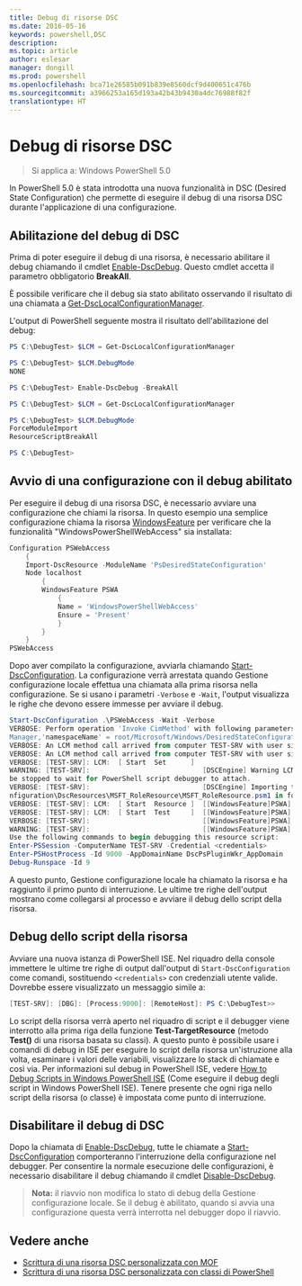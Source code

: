 ```yaml
---
title: Debug di risorse DSC
ms.date: 2016-05-16
keywords: powershell,DSC
description: 
ms.topic: article
author: eslesar
manager: dongill
ms.prod: powershell
ms.openlocfilehash: bca71e26585b091b839e8560dcf9d400651c476b
ms.sourcegitcommit: a3966253a165d193a42b43b9430a4dc76988f82f
translationtype: HT
---
```

# <a name="debugging-dsc-resources"></a>Debug di risorse DSC

> Si applica a: Windows PowerShell 5.0

In PowerShell 5.0 è stata introdotta una nuova funzionalità in DSC (Desired State Configuration) che permette di eseguire il debug di una risorsa DSC durante l'applicazione di una configurazione.

## <a name="enabling-dsc-debugging"></a>Abilitazione del debug di DSC
Prima di poter eseguire il debug di una risorsa, è necessario abilitare il debug chiamando il cmdlet [Enable-DscDebug](https://technet.microsoft.com/en-us/library/mt517870.aspx). Questo cmdlet accetta il parametro obbligatorio **BreakAll**. 

È possibile verificare che il debug sia stato abilitato osservando il risultato di una chiamata a [Get-DscLocalConfigurationManager](https://technet.microsoft.com/en-us/library/dn407378.aspx).

L'output di PowerShell seguente mostra il risultato dell'abilitazione del debug:


```powershell
PS C:\DebugTest> $LCM = Get-DscLocalConfigurationManager

PS C:\DebugTest> $LCM.DebugMode
NONE

PS C:\DebugTest> Enable-DscDebug -BreakAll

PS C:\DebugTest> $LCM = Get-DscLocalConfigurationManager

PS C:\DebugTest> $LCM.DebugMode
ForceModuleImport
ResourceScriptBreakAll

PS C:\DebugTest>
```


## <a name="starting-a-configuration-with-debug-enabled"></a>Avvio di una configurazione con il debug abilitato
Per eseguire il debug di una risorsa DSC, è necessario avviare una configurazione che chiami la risorsa. In questo esempio una semplice configurazione chiama la risorsa [WindowsFeature](windowsfeatureResource.md) per verificare che la funzionalità "WindowsPowerShellWebAccess" sia installata:

```powershell
Configuration PSWebAccess
    {
    Import-DscResource -ModuleName 'PsDesiredStateConfiguration'
    Node localhost
        {
        WindowsFeature PSWA
            {
            Name = 'WindowsPowerShellWebAccess'
            Ensure = 'Present'
            }
        }
    }
PSWebAccess
```
Dopo aver compilato la configurazione, avviarla chiamando [Start-DscConfiguration](https://technet.microsoft.com/en-us/library/dn521623.aspx). La configurazione verrà arrestata quando Gestione configurazione locale effettua una chiamata alla prima risorsa nella configurazione. Se si usano i parametri `-Verbose` e `-Wait`, l'output visualizza le righe che devono essere immesse per avviare il debug.

```powershell
Start-DscConfiguration .\PSWebAccess -Wait -Verbose
VERBOSE: Perform operation 'Invoke CimMethod' with following parameters, ''methodName' = SendConfigurationApply,'className' = MSFT_DSCLocalConfiguration
Manager,'namespaceName' = root/Microsoft/Windows/DesiredStateConfiguration'.
VERBOSE: An LCM method call arrived from computer TEST-SRV with user sid S-1-5-21-2127521184-1604012920-1887927527-108583.
VERBOSE: An LCM method call arrived from computer TEST-SRV with user sid S-1-5-21-2127521184-1604012920-1887927527-108583.
VERBOSE: [TEST-SRV]: LCM:  [ Start  Set      ]
WARNING: [TEST-SRV]:                            [DSCEngine] Warning LCM is in Debug 'ResourceScriptBreakAll' mode.  Resource script processing will 
be stopped to wait for PowerShell script debugger to attach.
VERBOSE: [TEST-SRV]:                            [DSCEngine] Importing the module C:\WINDOWS\system32\WindowsPowerShell\v1.0\Modules\PSDesiredStateCo
nfiguration\DscResources\MSFT_RoleResource\MSFT_RoleResource.psm1 in force mode.
VERBOSE: [TEST-SRV]: LCM:  [ Start  Resource ]  [[WindowsFeature]PSWA]
VERBOSE: [TEST-SRV]: LCM:  [ Start  Test     ]  [[WindowsFeature]PSWA]
VERBOSE: [TEST-SRV]:                            [[WindowsFeature]PSWA] Importing the module MSFT_RoleResource in force mode.
WARNING: [TEST-SRV]:                            [[WindowsFeature]PSWA] Resource is waiting for PowerShell script debugger to attach. 
Use the following commands to begin debugging this resource script:
Enter-PSSession -ComputerName TEST-SRV -Credential <credentials>
Enter-PSHostProcess -Id 9000 -AppDomainName DscPsPluginWkr_AppDomain
Debug-Runspace -Id 9
```
A questo punto, Gestione configurazione locale ha chiamato la risorsa e ha raggiunto il primo punto di interruzione. Le ultime tre righe dell'output mostrano come collegarsi al processo e avviare il debug dello script della risorsa.

## <a name="debugging-the-resource-script"></a>Debug dello script della risorsa

Avviare una nuova istanza di PowerShell ISE. Nel riquadro della console immettere le ultime tre righe di output dall'output di `Start-DscConfiguration` come comandi, sostituendo `<credentials>` con credenziali utente valide. Dovrebbe essere visualizzato un messaggio simile a:

```powershell
[TEST-SRV]: [DBG]: [Process:9000]: [RemoteHost]: PS C:\DebugTest>>
```

Lo script della risorsa verrà aperto nel riquadro di script e il debugger viene interrotto alla prima riga della funzione **Test-TargetResource** (metodo **Test()** di una risorsa basata su classi).
A questo punto è possibile usare i comandi di debug in ISE per eseguire lo script della risorsa un'istruzione alla volta, esaminare i valori delle variabili, visualizzare lo stack di chiamate e così via. Per informazioni sul debug in PowerShell ISE, vedere [How to Debug Scripts in Windows PowerShell ISE](https://technet.microsoft.com/en-us/library/dd819480.aspx) (Come eseguire il debug degli script in Windows PowerShell ISE). Tenere presente che ogni riga nello script della risorsa (o classe) è impostata come punto di interruzione.

## <a name="disabling-dsc-debugging"></a>Disabilitare il debug di DSC

Dopo la chiamata di [Enable-DscDebug](https://technet.microsoft.com/en-us/library/mt517870.aspx), tutte le chiamate a [Start-DscConfiguration](https://technet.microsoft.com/en-us/library/dn521623.aspx) comporteranno l'interruzione della configurazione nel debugger. Per consentire la normale esecuzione delle configurazioni, è necessario disabilitare il debug chiamando il cmdlet [Disable-DscDebug](https://technet.microsoft.com/en-us/library/mt517872.aspx).

>**Nota:** il riavvio non modifica lo stato di debug della Gestione configurazione locale. Se il debug è abilitato, quando si avvia una configurazione questa verrà interrotta nel debugger dopo il riavvio.


## <a name="see-also"></a>Vedere anche
- [Scrittura di una risorsa DSC personalizzata con MOF](authoringResourceMOF.md) 
- [Scrittura di una risorsa DSC personalizzata con classi di PowerShell](authoringResourceClass.md)

